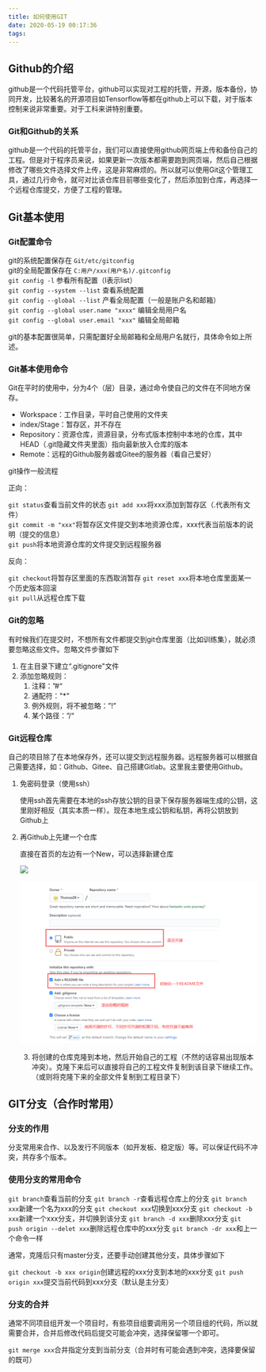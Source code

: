 ```yaml
---
title: 如何使用GIT
date: 2020-05-19 00:17:36
tags:
---
```

## Github的介绍
github是一个代码托管平台，github可以实现对工程的托管，开源，版本备份，协同开发，比较著名的开源项目如Tensorflow等都在github上可以下载，对于版本控制来说非常重要。对于工科来讲特别重要。
### Git和Github的关系

github是一个代码的托管平台，我们可以直接使用github网页端上传和备份自己的工程。但是对于程序员来说，如果更新一次版本都需要跑到网页端，然后自己根据修改了哪些文件选择文件上传，这是非常麻烦的。所以就可以使用Git这个管理工具，通过几行命令，就可对比该仓库目前哪些变化了，然后添加到仓库，再选择一个远程仓库提交，方便了工程的管理。
## Git基本使用
### Git配置命令
git的系统配置保存在 `Git/etc/gitconfig`  
git的全局配置保存在 `C:用户/xxx(用户名)/.gitconfig`  
`git config -l` 参看所有配置（l表示list）  
`git config --system --list` 查看系统配置  
`git config --global --list` 产看全局配置（一般是账户名和邮箱）  
`git config --global user.name "xxxx"` 编辑全局用户名  
`git config --global user.email "xxx"` 编辑全局邮箱  

git的基本配置很简单，只需配置好全局邮箱和全局用户名就行，具体命令如上所述。
### Git基本使用命令
Git在平时的使用中，分为4个（层）目录，通过命令使自己的文件在不同地方保存。

* Workspace：工作目录，平时自己使用的文件夹
* index/Stage：暂存区，并不存在
* Repository：资源仓库，资源目录，分布式版本控制中本地的仓库，其中HEAD（.git隐藏文件夹里面）指向最新放入仓库的版本
* Remote：远程的Github服务器或Gitee的服务器（看自己爱好）

git操作一般流程

正向：

`git status`查看当前文件的状态
`git add xxx`将xxx添加到暂存区（.代表所有文件）  
`git commit -m "xxx"`将暂存区文件提交到本地资源仓库，xxx代表当前版本的说明（提交的信息）  
`git push`将本地资源仓库的文件提交到远程服务器

反向：

`git checkout`将暂存区里面的东西取消暂存 
`git reset xxx`将本地仓库里面某一个历史版本回滚  
`git pull`从远程仓库下载  

### Git的忽略

有时候我们在提交时，不想所有文件都提交到git仓库里面（比如训练集），就必须要忽略这些文件。忽略文件步骤如下

1. 在主目录下建立“.gitignore"文件
2. 添加忽略规则：
   1. 注释：”#“
   2. 通配符："*"
   3. 例外规则，将不被忽略：”!”
   4. 某个路径：”/“

### Git远程仓库

自己的项目除了在本地保存外，还可以提交到远程服务器。远程服务器可以根据自己需要选择，如：Github、Gitee、自己搭建Gitlab。这里我主要使用Github。

1. 免密码登录（使用ssh）

   使用ssh首先需要在本地的ssh存放公钥的目录下保存服务器端生成的公钥，这里刚好相反（其实本质一样）。现在本地生成公钥和私钥，再将公钥放到Github上

2. 再Github上先建一个仓库

   直接在首页的左边有一个New，可以选择新建仓库

   ![](https://i.loli.net/2021/01/12/cvDu8Aosfh5ngB7.png)

   ![](https://raw.githubusercontent.com/ThomasZB/picture/master/github%E5%88%9B%E5%BB%BA%E4%BB%93%E5%BA%93.png)

   3. 将创建的仓库克隆到本地，然后开始自己的工程（不然的话容易出现版本冲突）。克隆下来后可以直接将自己的工程文件复制到该目录下继续工作。（或则将克隆下来的全部文件复制到工程目录下）

## GIT分支（合作时常用）

### 分支的作用

分支常用来合作、以及发行不同版本（如开发板、稳定版）等。可以保证代码不冲突，共存多个版本。

### 使用分支的常用命令

`git branch`查看当前的分支
`git branch -r`查看远程仓库上的分支
`git branch xxx`新建一个名为xxx的分支
`git checkout xxx`切换到xxx分支
`git checkout -b xxx`新建一个xxx分支，并切换到该分支
`git branch -d xxx`删除xxx分支
`git push origin --delet xxx`删除远程仓库中的xxx分支
`git branch -dr xxx`和上一个命令一样

通常，克隆后只有master分支，还要手动创建其他分支，具体步骤如下

`git checkout -b xxx origin`创建远程的xxx分支到本地的xxx分支
`git push origin xxx`提交当前代码到xxx分支（默认是主分支）

### 分支的合并

通常不同项目组开发一个项目时，有些项目组要调用另一个项目组的代码，所以就需要合并，合并后修改代码后提交可能会冲突，选择保留哪一个即可。

`git merge xxx`合并指定分支到当前分支（合并时有可能会遇到冲突，选择要保留的既可）